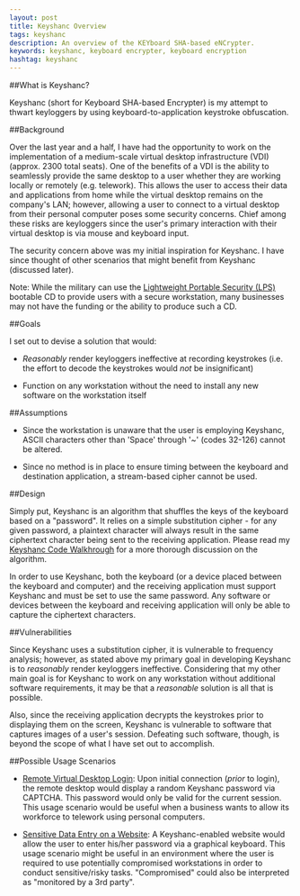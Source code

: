 ```yaml
---
layout: post
title: Keyshanc Overview
tags: keyshanc
description: An overview of the KEYboard SHA-based eNCrypter.
keywords: keyshanc, keyboard encrypter, keyboard encryption
hashtag: keyshanc
---
```

##What is Keyshanc?

Keyshanc \(short for Keyboard SHA-based Encrypter\) is my attempt to thwart keyloggers by using keyboard-to-application keystroke obfuscation.

##Background

Over the last year and a half, I have had the opportunity to work on the implementation of a medium-scale virtual desktop infrastructure (VDI) (approx. 2300 total seats). One of the benefits of a VDI is the ability to seamlessly provide the same desktop to a user whether they are working locally or remotely (e.g. telework). This allows the user to access their data and applications from home while the virtual desktop remains on the company's LAN; however, allowing a user to connect to a virtual desktop from their personal computer poses some security concerns. Chief among these risks are keyloggers since the user's primary interaction with their virtual desktop is via mouse and keyboard input.

The security concern above was my initial inspiration for Keyshanc. I have since thought of other scenarios that might benefit from Keyshanc (discussed later).

Note: While the military can use the [Lightweight Portable Security (LPS)](http://www.spi.dod.mil/lipose.htm) bootable CD to provide users with a secure workstation, many businesses may not have the funding or the ability to produce such a CD.

##Goals

I set out to devise a solution that would:

* <i>Reasonably</i> render keyloggers ineffective at recording keystrokes \(i.e. the effort to decode the keystrokes would <i>not</i> be insignificant\)

* Function on any workstation without the need to install any new software on the workstation itself

##Assumptions

* Since the workstation is unaware that the user is employing Keyshanc, ASCII characters other than 'Space' through '~' \(codes 32\-126\) cannot be altered.

* Since no method is in place to ensure timing between the keyboard and destination application, a stream-based cipher cannot be used.

##Design

Simply put, Keyshanc is an algorithm that shuffles the keys of the keyboard based on a "password". It relies on a simple substitution cipher \- for any given password, a plaintext character will always result in the same ciphertext character being sent to the receiving application. Please read my [Keyshanc Code Walkhrough](http://andrewcreed.com/2012/04/06/keyshanc-code-walkthrough.html) for a more thorough discussion on the algorithm.

In order to use Keyshanc, both the keyboard \(or a device placed between the keyboard and computer\) and the receiving application must support Keyshanc and must be set to use the same password. Any software or devices between the keyboard and receiving application will only be able to capture the ciphertext characters.

##Vulnerabilities

Since Keyshanc uses a substitution cipher, it is vulnerable to frequency analysis; however, as stated above my primary goal in developing Keyshanc is to <i>reasonably</i> render keyloggers ineffective. Considering that my other main goal is for Keyshanc to work on any workstation without additional software requirements, it may be that a <i>reasonable</i> solution is all that is possible.

Also, since the receiving application decrypts the keystrokes prior to displaying them on the screen, Keyshanc is vulnerable to software that captures images of a user's session. Defeating such software, though, is beyond the scope of what I have set out to accomplish.

##Possible Usage Scenarios

* <u>Remote Virtual Desktop Login</u>: Upon initial connection \(<i>prior</i> to login\), the remote desktop would display a random Keyshanc password via CAPTCHA. This password would only be valid for the current session. This usage scenario would be useful when a business wants to allow its workforce to telework using personal computers.

* <u>Sensitive Data Entry on a Website</u>: A Keyshanc\-enabled website would allow the user to enter his/her password via a graphical keyboard. This usage scenario might be useful in an environment where the user is required to use potentially compromised workstations in order to conduct sensitive/risky tasks. "Compromised" could also be interpreted as "monitored by a 3rd party".